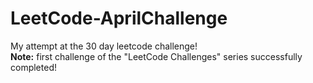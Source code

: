 # LeetCode-AprilChallenge
My attempt at the 30 day leetcode challenge!
<br>
**Note:** first challenge of the "LeetCode Challenges" series successfully completed! 
